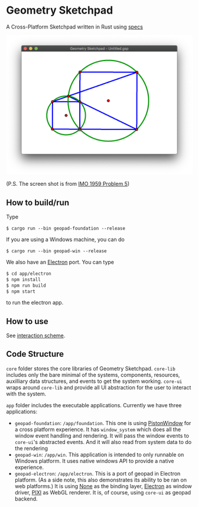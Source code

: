 # Geometry Sketchpad

A Cross-Platform Sketchpad written in Rust using [specs](https://slide-rs.github.io/specs/)

![screenshot.png](doc/images/screenshot_3.png)

(P.S. The screen shot is from [IMO 1959 Problem 5](https://artofproblemsolving.com/wiki/index.php/1959_IMO_Problems/Problem_5))

## How to build/run

Type

```
$ cargo run --bin geopad-foundation --release
```

If you are using a Windows machine, you can do

```
$ cargo run --bin geopad-win --release
```

We also have an [Electron](https://github.com/electron/electron) port. You can type

```
$ cd app/electron
$ npm install
$ npm run build
$ npm start
```

to run the electron app.

## How to use

See [interaction scheme](doc/interaction_scheme.md).

## Code Structure

`core` folder stores the core libraries of Geometry Sketchpad. `core-lib` includes only the bare minimal of the systems, components, resources, auxilliary data structures, and events to get the system working. `core-ui` wraps around `core-lib` and provide all UI abstraction for the user to interact with the system.

`app` folder includes the executable applications. Currently we have three applications:

- `geopad-foundation`: `/app/foundation`. This one is using [PistonWindow](https://github.com/PistonDevelopers/piston_window) for a cross platform experience. It has `window_system` which does all the window event handling and rendering. It will pass the window events to `core-ui`'s abstracted events. And it will also read from system data to do the rendering
- `geopad-win`: `/app/win`. This application is intended to only runnable on Windows platform. It uses native windows API to provide a native experience.
- `geopad-electron`: `/app/electron`. This is a port of geopad in Electron platform. (As a side note, this also demonstrates its ability to be ran on web platforms.) It is using [None](https://neon-bindings.com) as the binding layer, [Electron](https://github.com/electron/electron) as window driver, [PIXI](https://www.pixijs.com) as WebGL renderer. It is, of course, using `core-ui` as geopad backend.
